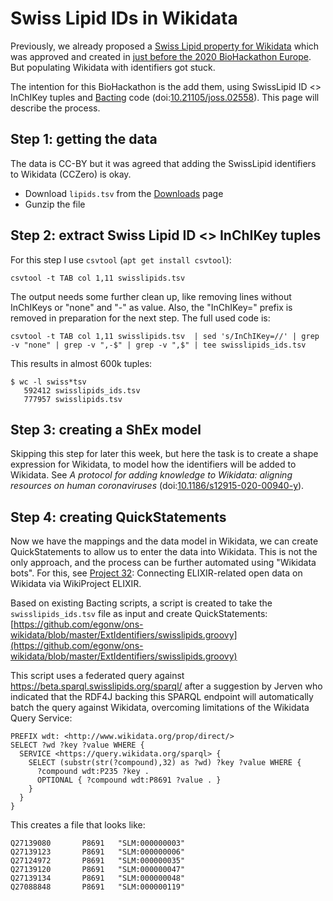 # Swiss Lipid IDs in Wikidata

Previously, we already proposed a [Swiss Lipid property for Wikidata](https://www.wikidata.org/wiki/Wikidata:Property_proposal/SwissLipids_identifier)
which was approved and created in [just before the 2020 BioHackathon Europe](https://www.wikidata.org/w/index.php?title=Property:P8691&oldid=1287579005).
But populating Wikidata with identifiers got stuck.

The intention for this BioHackathon is the add them, using SwissLipid ID <> InChIKey tuples and [Bacting](https://github.com/egonw/bacting) code
(doi:[10.21105/joss.02558](https://doi.org/10.21105/joss.02558)). This page will describe the process.

## Step 1: getting the data

The data is CC-BY but it was agreed that adding the SwissLipid identifiers to Wikidata (CCZero) is okay.

* Download `lipids.tsv` from the [Downloads](https://www.swisslipids.org/#/downloads) page
* Gunzip the file

## Step 2: extract Swiss Lipid ID <> InChIKey tuples

For this step I use `csvtool` (`apt get install csvtool`):

```shell
csvtool -t TAB col 1,11 swisslipids.tsv
```

The output needs some further clean up, like removing lines without InChIKeys or "none" and "-" as value. Also,
the "InChIKey=" prefix is removed in preparation for the next step. The full used code is:

```shell
csvtool -t TAB col 1,11 swisslipids.tsv  | sed 's/InChIKey=//' | grep -v "none" | grep -v ",-$" | grep -v ",$" | tee swisslipids_ids.tsv
```

This results in almost 600k tuples:

```shell
$ wc -l swiss*tsv
   592412 swisslipids_ids.tsv
   777957 swisslipids.tsv
```

## Step 3: creating a ShEx model

Skipping this step for later this week, but here the task is to create a shape expression for Wikidata, to model how
the identifiers will be added to Wikidata. See _A protocol for adding knowledge to Wikidata: aligning resources on human coronaviruses_
(doi:[10.1186/s12915-020-00940-y](https://doi.org/10.1186/s12915-020-00940-y)).

## Step 4: creating QuickStatements

Now we have the mappings and the data model in Wikidata, we can create QuickStatements to allow us to enter the
data into Wikidata. This is not the only approach, and the process can be further automated using "Wikidata bots".
For this, see [Project 32](https://github.com/elixir-europe/biohackathon-projects-2021/tree/main/projects/32):
Connecting ELIXIR-related open data on Wikidata via WikiProject ELIXIR.

Based on existing Bacting scripts, a script is created to take the `swisslipids_ids.tsv` file as input and create
QuickStatements: [https://github.com/egonw/ons-wikidata/blob/master/ExtIdentifiers/swisslipids.groovy](https://github.com/egonw/ons-wikidata/blob/master/ExtIdentifiers/swisslipids.groovy)

This script uses a federated query against https://beta.sparql.swisslipids.org/sparql/ after a suggestion by Jerven
who indicated that the RDF4J backing this SPARQL endpoint will automatically batch the query against Wikidata, overcoming
limitations of the Wikidata Query Service:

```sparql
PREFIX wdt: <http://www.wikidata.org/prop/direct/>
SELECT ?wd ?key ?value WHERE {
  SERVICE <https://query.wikidata.org/sparql> {
    SELECT (substr(str(?compound),32) as ?wd) ?key ?value WHERE {
      ?compound wdt:P235 ?key .
      OPTIONAL { ?compound wdt:P8691 ?value . }
    }
  }
}
```


This creates a file that looks like:

```shell
Q27139080       P8691   "SLM:000000003"
Q27139123       P8691   "SLM:000000006"
Q27124972       P8691   "SLM:000000035"
Q27139120       P8691   "SLM:000000047"
Q27139134       P8691   "SLM:000000048"
Q27088848       P8691   "SLM:000000119"
```






